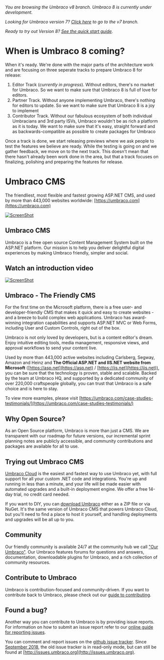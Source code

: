 _You are browsing the Umbraco v8 branch. Umbraco 8 is currently under development._

_Looking for Umbraco version 7? [Click here](https://github.com/umbraco/Umbraco-CMS) to go to the v7 branch._

_Ready to try out Version 8? [See the quick start guide](V8_GETTING_STARTED.md)._

When is Umbraco 8 coming?
=========================
When it's ready. We're done with the major parts of the architecture work and are focusing on three seperate tracks to prepare Umbraco 8 for release:
1) Editor Track (_currently in progress_). Without editors, there's no market for Umbraco. So we want to make sure that Umbraco 8 is full of love for editors.
2) Partner Track. Without anyone implementing Umbraco, there's nothing for editors to update. So we want to make sure that Umbraco 8 is a joy to implement
3) Contributor Track. Without our fabulous ecosystem of both individual Umbracians and 3rd party ISVs, Umbraco wouldn't be as rich a platform as it is today. We want to make sure that it's easy, straight forward and as backwards-compatible as possible to create packages for Umbraco

Once a track is done, we start releasing previews where we ask people to test the features we believe are ready. While the testing is going on and we gather feedback, we move on to the next track. This doesn't mean that there hasn't already been work done in the area, but that a track focuses on finalizing, polishing and preparing the features for release.

Umbraco CMS
===========
The friendliest, most flexible and fastest growing ASP.NET CMS, and used by more than 443,000 websites worldwide: [https://umbraco.com](https://umbraco.com)

[![ScreenShot](img/vimeo.png)](https://vimeo.com/172382998/)

## Umbraco CMS
Umbraco is a free open source Content Management System built on the ASP.NET platform. Our mission is to help you deliver delightful digital experiences by making Umbraco friendly, simpler and social.

## Watch an introduction video

[![ScreenShot](https://shop.umbraco.com/images/whatisumbraco.png)](https://umbraco.tv/videos/umbraco-v7/content-editor/basics/introduction/cms-explanation/)

## Umbraco - The Friendly CMS

For the first time on the Microsoft platform, there is a free user- and developer-friendly CMS that makes it quick and easy to create websites - and a breeze to build complex web applications. Umbraco has award-winning integration capabilities and supports ASP.NET MVC or Web Forms, including User and Custom Controls, right out of the box.

Umbraco is not only loved by developers, but is a content editor's dream. Enjoy intuitive editing tools, media management, responsive views, and approval workflows to send your content live.

Used by more than 443,000 active websites including Carlsberg, Segway, Amazon and Heinz and **The Official ASP.NET and IIS.NET website from Microsoft** ([https://asp.net](https://asp.net) / [https://iis.net](https://iis.net)), you can be sure that the technology is proven, stable and scalable. Backed by the team at Umbraco HQ, and supported by a dedicated community of over 220,000 craftspeople globally, you can trust that Umbraco is a safe choice and is here to stay.

To view more examples, please visit [https://umbraco.com/case-studies-testimonials/](https://umbraco.com/case-studies-testimonials/)

## Why Open Source?
As an Open Source platform, Umbraco is more than just a CMS. We are transparent with our roadmap for future versions, our incremental sprint planning notes are publicly accessible, and community contributions and packages are available for all to use.

## Trying out Umbraco CMS

[Umbraco Cloud](https://umbraco.com/cloud) is the easiest and fastest way to use Umbraco yet, with full support for all your custom .NET code and integrations. You're up and running in less than a minute, and your life will be made easier with automated upgrades and a built-in deployment engine. We offer a free 14-day trial, no credit card needed.

If you want to DIY, you can [download Umbraco](https://our.umbraco.com/download) either as a ZIP file or via NuGet. It's the same version of Umbraco CMS that powers Umbraco Cloud, but you'll need to find a place to host it yourself, and handling deployments and upgrades will be all up to you.

## Community

Our friendly community is available 24/7 at the community hub we call ["Our Umbraco"](https://our.umbraco.com). Our Umbraco features forums for questions and answers, documentation, downloadable plugins for Umbraco, and a rich collection of community resources.

## Contribute to Umbraco

Umbraco is contribution-focused and community-driven. If you want to contribute back to Umbraco, please check out our [guide to contributing](CONTRIBUTING.md).

## Found a bug?

Another way you can contribute to Umbraco is by providing issue reports. For information on how to submit an issue report refer to our [online guide for reporting issues](CONTRIBUTING_DETAILED.md#reporting-bugs).

You can comment and report issues on the [github issue tracker](https://github.com/umbraco/Umbraco-CMS/issues).
Since [September 2018](https://umbraco.com/blog/a-second-take-on-umbraco-issue-tracker-hello-github-issues/), the old issue tracker is in read-only mode, but can still be found at [http://issues.umbraco.org](http://issues.umbraco.org).
